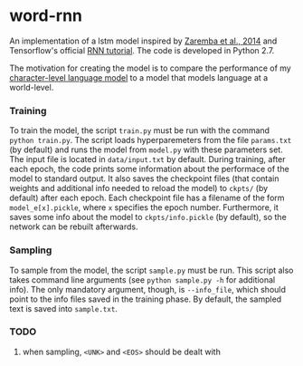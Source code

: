 # word-rnn

An implementation of a lstm model inspired by [Zaremba et al., 2014](https://arxiv.org/abs/1409.2329) and Tensorflow's official 
[RNN tutorial](https://www.tensorflow.org/tutorials/recurrent/). The code is developed in Python 2.7.

The motivation for creating the model is to compare the performance of my [character-level language model](https://github.com/sootlasten/char-rnn) 
to a model that models language at a world-level.

### Training
To train the model, the script `train.py` must be run with the command `python train.py`. The script loads hyperparemeters from the file
`params.txt` (by default) and runs the model from `model.py` with these parameters set. The input file is located in `data/input.txt` by default. 
During training, after each epoch, the code prints some information about the performace of the model to standard output. It also saves 
the checkpoint files (that contain weights and additional info needed to reload the model) to `ckpts/` (by default) after each epoch. Each checkpoint 
file has a filename of the form `model_e[x].pickle`, where `x` specifies the epoch number. Furthermore, it saves some info about the model to 
`ckpts/info.pickle` (by default), so the network can be rebuilt afterwards.

### Sampling
To sample from the model, the script `sample.py` must be run. This script also takes command line arguments (see `python sample.py -h` 
for additional info). The only mandatory argument, though, is `--info_file`, which should point to the info files saved in 
the training phase. By default, the sampled text is saved into `sample.txt`.

### TODO
1. when sampling, `<UNK>` and `<EOS>` should be dealt with